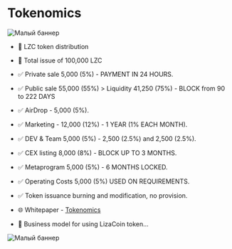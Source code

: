 # Tokenomics
![Малый баннер](https://en.tcpcoins.net/__scale/uploads/s/l/4/j/l4j8wtlqendh/img/full_gNWtiGqV.png?quality=85&width=693&webp=1)
- 👀 LZC token distribution
- 💠 Total issue of 100,000 LZC

- ✅ Private sale 5,000 (5%) - PAYMENT IN 24 HOURS.
- ✅ Public sale 55,000 (55%) > Liquidity 41,250 (75%) - BLOCK from 90 to 222 DAYS
- ✅ AirDrop - 5,000 (5%).
- ✅ Marketing - 12,000 (12%) - 1 YEAR (1% EACH MONTH).
- ✅ DEV & Team 5,000 (5%) - 2,500 (2.5%) and 2,500 (2.5%).
- ✅ CEX listing 8,000 (8%) - BLOCK UP TO 3 MONTHS.
- ✅ Metaprogram 5,000 (5%) - 6 MONTHS LOCKED.
- ✅ Operating Costs 5,000 (5%) USED ON REQUIREMENTS.
- ✅ Token issuance burning and modification, no provision.
- 🌐  Whitepaper - [Tokenomics](https://tcpcoins.net/whitepaper)

- 👀 Business model for using LizaCoin token...

![Малый баннер](https://en.tcpcoins.net/__scale/uploads/s/l/4/j/l4j8wtlqendh/img/full_hnBT2AMH.png?quality=85&width=1366&webp=1)
